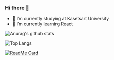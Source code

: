 ### Hi there 👋

- 🔭 I’m currently studying at Kasetsart University
- 🌱 I’m currently learning React

![Anurag's github stats](https://github-readme-stats.vercel.app/api?username=nicenicegame&show_icons=true&theme=vue)

![Top Langs](https://github-readme-stats.vercel.app/api/top-langs/?username=nicenicegame&layout=compact&theme=vue&langs_count=8)

[![ReadMe Card](https://github-readme-stats.vercel.app/api/pin/?username=nicenicegame&repo=nicenicegame.github.io&theme=vue)](https://github.com/nicenicegame/nicenicegame.github.io)
